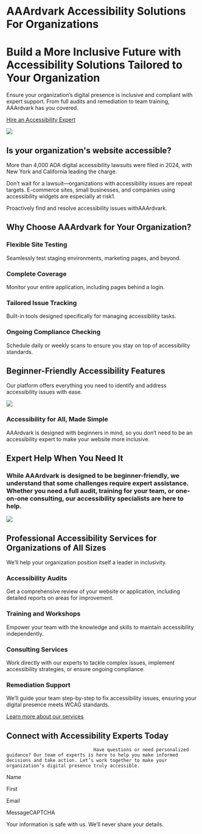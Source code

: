 # AAArdvark Accessibility Solutions For Organizations

# Build a More Inclusive Future with Accessibility Solutions Tailored to Your Organization

 

Ensure your organization’s digital presence is inclusive and compliant with expert support. From full audits and remediation to team training, AAArdvark has you covered.

 

[Hire an Accessibility Expert](https://aaardvarkaccessibility.com/accessibility-services/)

![](https://aaardvarkaccessibility.com/wp-content/uploads/2025/01/copernico-yfmU1uL_mp8-unsplash-1024x683.jpg) 

## Is your organization's website accessible?

 

More than 4,000 ADA digital accessibility lawsuits were filed in 2024, with New York and California leading the charge.

Don’t wait for a lawsuit—organizations with accessibility issues are repeat targets. E-commerce sites, small businesses, and companies using accessibility widgets are especially at risk1.

Proactively find and resolve accessibility issues withAAArdvark.

 

 

## Why Choose AAArdvark for Your Organization?

 

 

### Flexible Site Testing

 

Seamlessly test staging environments, marketing pages, and beyond.

 

 

### Complete Coverage

 

Monitor your entire application, including pages behind a login.

 

 

### Tailored Issue Tracking

 

Built-in tools designed specifically for managing accessibility tasks.

 

 

### Ongoing Compliance Checking

 

Schedule daily or weekly scans to ensure you stay on top of accessibility standards.

 

## Beginner-Friendly Accessibility Features

 

Our platform offers everything you need to identify and address accessibility issues with ease.

 

![](https://aaardvarkaccessibility.com/wp-content/uploads/2025/01/ewan-buck-gpu4kbl4_9Q-unsplash-1024x683.jpg) 

### Accessibility for All, Made Simple

AAArdvark is designed with beginners in mind, so you don’t need to be an accessibility expert to make your website more inclusive.

 

## Expert Help When You Need It​

 

### While AAArdvark is designed to be beginner-friendly, we understand that some challenges require expert assistance. Whether you need a full audit, training for your team, or one-on-one consulting, our accessibility specialists are here to help.

 

![](https://aaardvarkaccessibility.com/wp-content/uploads/2025/01/surface-u0AWrCvfwl0-unsplash-1024x768.jpg) 

## Professional Accessibility Services for Organizations of All Sizes

 

We’ll help your organization position itself a leader in inclusivity.

 

 

### Accessibility Audits

 

Get a comprehensive review of your website or application, including detailed reports on areas for improvement.

 

 

### Training and Workshops

 

Empower your team with the knowledge and skills to maintain accessibility independently.

 

 

### Consulting Services

 

Work directly with our experts to tackle complex issues, implement accessibility strategies, or ensure ongoing compliance.

 

 

### Remediation Support

 

We’ll guide your team step-by-step to fix accessibility issues, ensuring your digital presence meets WCAG standards.

 

[Learn more about our services](https://aaardvarkaccessibility.com/accessibility-services/)

## Connect with Accessibility Experts Today

 

									Have questions or need personalized guidance? Our team of experts is here to help you make informed decisions and take action. Let’s work together to make your organization’s digital presence truly accessible.								

Name

First

Email

MessageCAPTCHA
  

Your information is safe with us. We’ll never share your details.

 

